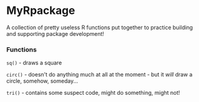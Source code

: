 # MyRpackage

A collection of pretty useless R functions put together to practice building and supporting package development!

### Functions

`sq()` - draws a square

`circ()` - doesn't do anything much at all at the moment - but it _will_ draw a circle, somehow, someday...

`tri()` - contains some suspect code, might do something, might not!
